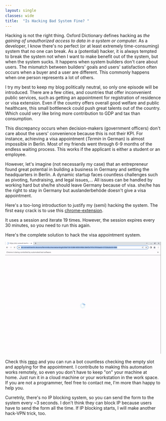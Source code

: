 ```yaml
---
layout: single
classes: wide
title:  "Is Hacking Bad System Fine? "
---
```


Hacking is not the right thing.
Oxford Dictionary defines hacking as <i>the gaining of unauthorized access to data in a system or computer. </i>
As a developer, I know there's no perfect (or at least extremely time-consuming) system that no one can break.
As a (potential) hacker, it is always tempted to break the system not when I want to make benefit out of the system, but when the system sucks.
It happens when system builders don't care about users.
The mismatch between builders' goals and users' satisfaction often occurs when a buyer and a user are different. 
This commonly happens when one person represents a lot of others.

I try my best to keep my blog politically neutral, so only one episode will be introduced.
There are a few cities, and countries that offer inconvenient public services, such as getting an appointment for registration of residence or visa extension.
Even if the country offers overall good welfare and public healthcare, this small bottleneck could push great talents out of the country.
Which could very like bring more contribution to GDP and tax than consumption.

This discrepancy occurs when decision-makers (government officers) don't care about the users' convenience because this is not their KPI.
For instance, achieving a visa appointment (<i>Termin</i> in German) is almost impossible in Berlin.
Most of my friends went through 6-9 months of the endless waiting process.
This works if the applicant is either a student or an employee.

However, let's imagine (not necessarily my case) that an entrepreneur found great potential in building a business in Germany and setting the headquarters in Berlin.
A dynamic startup faces countless challenges such as pivoting, fundraising, and legal issues,...
All issues can be handled by working hard but she/he should leave Germany because of visa.
she/he has the right to stay in Germany but auslanderbehöde doesn't give a visa appointment.

Here's a too-long introduction to justify my (semi) hacking the system.
The first easy crack is to use this [chrome-extension](https://chrome.google.com/webstore/detail/berlin-appointment-helper/ngdeikpgeefjhldilcfpjnppmpaagnae).

It uses a session and iterate 19 times. However, the session expires every 30 minutes, so you need to run this again.

Here's the complete solution to hack the visa appointment system. 

[![Hacking Demo](..\img\hacking_demo.gif)](https://github.com/ccomkhj/berlin-auslaenderbehorde-termin-bot "Visa Termin Bot") 

Check this [repo](https://github.com/ccomkhj/berlin-auslaenderbehorde-termin-bot) and you can run a bot countless checking the empty slot and applying for the appointment.
I contribute to making this automation works remotely, so even you don't have to keep "on" your machine at home.
Just run it in a cloud machine or your workstation in the work space.
If you are not a programmer, feel free to contact me, I'm more than happy to help you.

Curretnly, there's no IP blocking system, so you can send the form to the system every ~3 seconds.
I don't think they can block IP because users have to send the form all the time.
If IP blocking starts, I will make another hack-VPN trick, too.